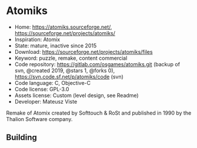 # Atomiks

- Home: https://atomiks.sourceforge.net/, https://sourceforge.net/projects/atomiks/
- Inspiration: Atomix
- State: mature, inactive since 2015
- Download: https://sourceforge.net/projects/atomiks/files
- Keyword: puzzle, remake, content commercial
- Code repository: https://gitlab.com/osgames/atomiks.git (backup of svn, @created 2019, @stars 1, @forks 0), https://svn.code.sf.net/p/atomiks/code (svn)
- Code language: C, Objective-C
- Code license: GPL-3.0
- Assets license: Custom (level design, see Readme)
- Developer: Mateusz Viste

Remake of Atomix created by Softtouch & RoSt and published in 1990 by the Thalion Software company.

## Building
